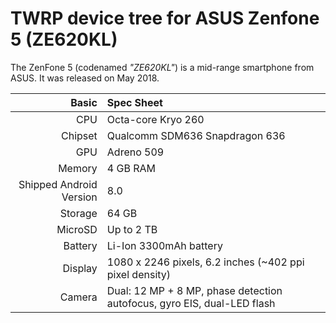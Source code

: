TWRP device tree for ASUS Zenfone 5 (ZE620KL)
========================================================

The ZenFone 5 (codenamed _"ZE620KL"_) is a mid-range smartphone from ASUS.
It was released on May 2018.

Basic   | Spec Sheet
-------:|:-------------------------
CPU     | Octa-core Kryo 260
Chipset | Qualcomm SDM636 Snapdragon 636
GPU     | Adreno 509
Memory  | 4 GB RAM
Shipped Android Version | 8.0
Storage | 64 GB
MicroSD | Up to 2 TB
Battery | Li-Ion 3300mAh battery
Display | 1080 x 2246 pixels, 6.2 inches (~402 ppi pixel density)
Camera  | Dual: 12 MP + 8 MP, phase detection autofocus, gyro EIS, dual-LED flash
